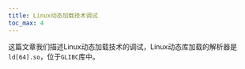 ```yaml
---
title: Linux动态加载技术调试
toc_max: 4
---
```


这篇文章我们描述Linux动态加载技术的调试，Linux动态库加载的解析器是`ld[64].so`，位于`GLIBC`库中。
